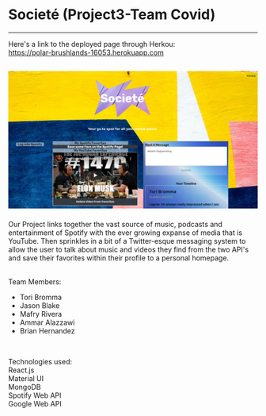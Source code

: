 # Societé (Project3-Team Covid)
-------------------------------------------

Here's a link to the deployed page through Herkou: <br>
https://polar-brushlands-16053.herokuapp.com

![Societé - Project3 Screenshot](./client/src/images/appThumbnail.JPG)
-------------------------------------------

Our Project links together the vast source of music, podcasts and entertainment of Spotify with the ever growing expanse of media that is YouTube. Then sprinkles in a bit of a Twitter-esque messaging system to allow the user to talk about music and videos they find from the two API's and save their favorites within their profile to a personal homepage.
<br><br>

Team Members:<br>
- Tori Bromma<br>
- Jason Blake<br>
- Mafry Rivera<br>
- Ammar Alazzawi<br>
- Brian Hernandez<br>

<br>

Technologies used: <br>
React.js <br>
Material UI <br>
MongoDB <br>
Spotify Web API <br>
Google Web API <br>
